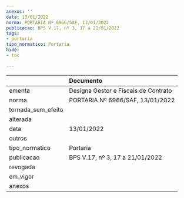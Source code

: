 ```yaml
---
anexos: ''
data: 13/01/2022
norma: PORTARIA Nº 6966/SAF, 13/01/2022
publicacao: BPS V.17, nº 3, 17 a 21/01/2022
tags:
- portaria
tipo_normatico: Portaria
hide: 
- toc 
 
---
```


|                    | Documento                            |
|:-------------------|:-------------------------------------|
| ementa             | Designa Gestor e Fiscais de Contrato |
| norma              | PORTARIA Nº 6966/SAF, 13/01/2022     |
| tornada_sem_efeito |                                      |
| alterada           |                                      |
| data               | 13/01/2022                           |
| outros             |                                      |
| tipo_normatico     | Portaria                             |
| publicacao         | BPS V.17, nº 3, 17 a 21/01/2022      |
| revogada           |                                      |
| em_vigor           |                                      |
| anexos             |                                      |
